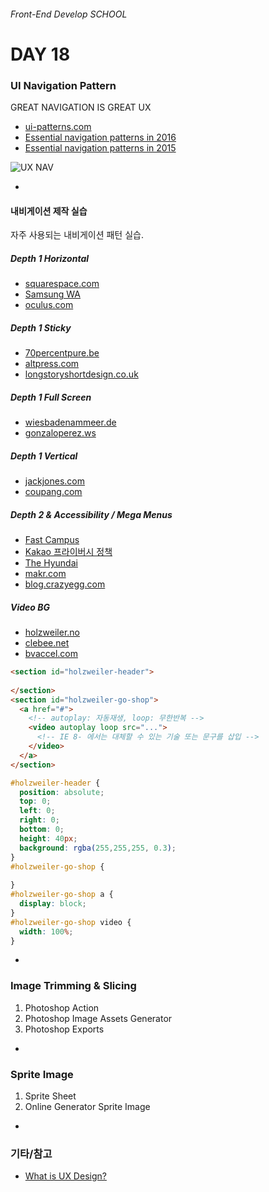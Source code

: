 ###### Front-End Develop SCHOOL

# DAY 18

### UI Navigation Pattern

GREAT NAVIGATION IS GREAT UX

- [ui-patterns.com](http://ui-patterns.com/patterns/navigation/list)
- [Essential navigation patterns in 2016](http://www.webdesignerdepot.com/2016/01/essential-navigation-patterns-in-2016/)
- [Essential navigation patterns in 2015](http://www.webdesignerdepot.com/2015/01/3-essential-navigation-trends-for-2015/)

![UX NAV](../Assets/uxnav.jpg)

-

#### 내비게이션 제작 실습

자주 사용되는 내비게이션 패턴 실습.

##### Depth 1 Horizontal
- [squarespace.com](https://www.squarespace.com/)
- [Samsung WA](https://www.samsungwa.com/)
- [oculus.com](https://www3.oculus.com/en-us/rift/)

##### Depth 1 Sticky
- [70percentpure.be](http://70percentpure.be/)
- [altpress.com](http://www.altpress.com/)
- [longstoryshortdesign.co.uk](http://longstoryshortdesign.co.uk/)

##### Depth 1 Full Screen

- [wiesbadenammeer.de](http://www.wiesbadenammeer.de/)
- [gonzaloperez.ws](http://www.gonzaloperez.ws/)


##### Depth 1 Vertical

- [jackjones.com](http://jackjones.com/?forcecountry=GB&redirected=1)
- [coupang.com](https://www.coupang.com/)

##### Depth 2 & Accessibility / Mega Menus
- [Fast Campus](http://www.fastcampus.co.kr/)
- [Kakao 프라이버시 정책](http://privacy.kakaocorp.com/)
- [The Hyundai](http://www.ehyundai.com/newPortal/DP/DP000000_V.do?branchCd=B00148000)
- [makr.com](https://makr.com/)
- [blog.crazyegg.com](https://blog.crazyegg.com/)


##### Video BG
- [holzweiler.no](https://www.holzweiler.no/)
- [clebee.net](https://www.clebee.net/)
- [bvaccel.com](https://www.bvaccel.com/)

```html
<section id="holzweiler-header">
  
</section>
<section id="holzweiler-go-shop">
  <a href="#">
    <!-- autoplay: 자동재생, loop: 무한반복 -->
    <video autoplay loop src="...">
      <!-- IE 8- 에서는 대체할 수 있는 기술 또는 문구를 삽입 -->
    </video>
  </a>
</section>
```
```css
#holzweiler-header {
  position: absolute;
  top: 0;
  left: 0;
  right: 0;
  bottom: 0;
  height: 40px;
  background: rgba(255,255,255, 0.3);
}
#holzweiler-go-shop {
  
}
#holzweiler-go-shop a {
  display: block;
}
#holzweiler-go-shop video {
  width: 100%;
}
```


-

### Image Trimming & Slicing

1. Photoshop Action
1. Photoshop Image Assets Generator
1. Photoshop Exports

-

### Sprite Image

1. Sprite Sheet
1. Online Generator Sprite Image

-

### 기타/참고

- [What is UX Design?](http://www.slideshare.net/isbn9760806/what-is-ux-design-15336063)